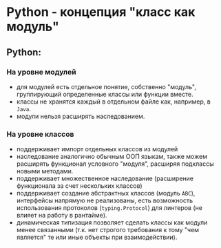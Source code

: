# Python - концепция "класс как модуль"

## Python:

### На уровне модулей

- для модулей есть отдельное понятие, собственно "модуль", группирующий определенные классы или функции вместе.
- классы не хранятся каждый в отдельном файле как, например, в `Java`.
- модули нельзя расширять наследованием.

### На уровне классов

- поддерживает импорт отдельных классов из модулей
- наследование аналогично обычным ООП языкам, также можем расширять функционал условного "модуля", расширяя подклассы новыми методами.
- поддерживает множественное наследование (расширение функционала за счет нескольких классов)
- поддерживает создание абстрактных классов (модуль `ABC`), интерфейсы напрямую не реализованы, есть возможность использования протоколов (`typing.Protocol`) для линтеров (не влияет на работу в рантайме).
- динамическая типизация позволяет сделать классы как модули менее связанными (т.к. нет строгого требования к тому "чем является" те или иные объекты при взаимодействии).
